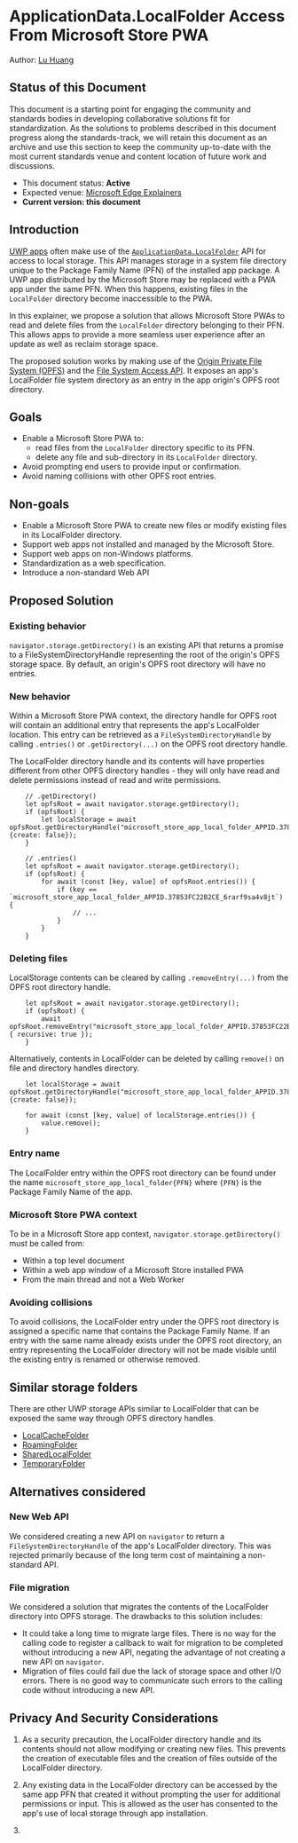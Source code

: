 # ApplicationData.LocalFolder Access From Microsoft Store PWA 

Author: [Lu Huang](https://github.com/luhuangMSFT)

## Status of this Document

This document is a starting point for engaging the community and standards bodies in developing collaborative solutions fit for standardization. As the solutions to problems described in this document progress along the standards-track, we will retain this document as an archive and use this section to keep the community up-to-date with the most current standards venue and content location of future work and discussions.

* This document status: **Active**
* Expected venue: [Microsoft Edge Explainers](https://github.com/MicrosoftEdge/MSEdgeExplainers)
* **Current version: this document**

## Introduction
[UWP apps](https://learn.microsoft.com/en-us/windows/uwp/get-started/universal-application-platform-guide) often make use of the [`ApplicationData.LocalFolder`](https://learn.microsoft.com/en-us/uwp/api/windows.storage.applicationdata.localfolder) API for access to local storage. This API manages storage in a system file directory unique to the Package Family Name (PFN) of the installed app package. A UWP app distributed by the Microsoft Store may be replaced with a PWA app under the same PFN. When this happens, existing files in the `LocalFolder` directory become inaccessible to the PWA. 

In this explainer, we propose a solution that allows Microsoft Store PWAs to read and delete files from the `LocalFolder` directory belonging to their PFN. This allows apps to provide a more seamless user experience after an update as well as reclaim storage space.

The proposed solution works by making use of the [Origin Private File System (OPFS)](https://web.dev/articles/origin-private-file-system) and the [File System Access API](https://wicg.github.io/file-system-access/). It exposes an app's LocalFolder file system directory as an entry in the app origin's OPFS root directory.

## Goals

* Enable a Microsoft Store PWA to:
   * read files from the `LocalFolder` directory specific to its PFN.
   * delete any file and sub-directory in its `LocalFolder` directory. 
* Avoid prompting end users to provide input or confirmation.
* Avoid naming collisions with other OPFS root entries. 

## Non-goals

* Enable a Microsoft Store PWA to create new files or modify existing files in its LocalFolder directory.
* Support web apps not installed and managed by the Microsoft Store.
* Support web apps on non-Windows platforms.
* Standardization as a web specification.
* Introduce a non-standard Web API

## Proposed Solution 

### Existing behavior

`navigator.storage.getDirectory()` is an existing API that returns a promise to a FileSystemDirectoryHandle representing the root of the origin's OPFS storage space. By default, an origin's OPFS root directory will have no entries.

### New behavior

Within a Microsoft Store PWA context, the directory handle for OPFS root will contain an additional entry that represents the app's LocalFolder location. This entry can be retrieved as a `FileSystemDirectoryHandle` by calling `.entries()` or `.getDirectory(...)` on the OPFS root directory handle.

The LocalFolder directory handle and its contents will have properties different from other OPFS directory handles - they will only have read and delete permissions instead of read and write permissions.

```JS
    // .getDirectory()
    let opfsRoot = await navigator.storage.getDirectory();
    if (opfsRoot) {
        let localStorage = await opfsRoot.getDirectoryHandle("microsoft_store_app_local_folder_APPID.37853FC22B2CE_6rarf9sa4v8jt", {create: false}); 
    }
```

```JS
    // .entries()
    let opfsRoot = await navigator.storage.getDirectory();
    if (opfsRoot) {
        for await (const [key, value] of opfsRoot.entries()) {
            if (key == `microsoft_store_app_local_folder_APPID.37853FC22B2CE_6rarf9sa4v8jt`) {
                // ...
            }
        }
    }
```

### Deleting files

LocalStorage contents can be cleared by calling `.removeEntry(...)` from the OPFS root directory handle.
```JS
    let opfsRoot = await navigator.storage.getDirectory();
    if (opfsRoot) {
        await opfsRoot.removeEntry("microsoft_store_app_local_folder_APPID.37853FC22B2CE_6rarf9sa4v8jt", { recursive: true }); 
    }
```

Alternatively, contents in LocalFolder can be deleted by calling `remove()` on file and directory handles directory.

```JS
    let localStorage = await opfsRoot.getDirectoryHandle("microsoft_store_app_local_folder_APPID.37853FC22B2CE_6rarf9sa4v8jt", {create: false}); 

    for await (const [key, value] of localStorage.entries()) {
        value.remove();
    }
```

### Entry name

The LocalFolder entry within the OPFS root directory can be found under the name `microsoft_store_app_local_folder{PFN}` where `{PFN}` is the Package Family Name of the app.

### Microsoft Store PWA context

To be in a Microsoft Store app context, `navigator.storage.getDirectory()` must be called from:
* Within a top level document
* Within a web app window of a Microsoft Store installed PWA
* From the main thread and not a Web Worker

### Avoiding collisions
To avoid collisions, the LocalFolder entry under the OPFS root directory is assigned a specific name that contains the Package Family Name. If an entry with the same name already exists under the OPFS root directory, an entry representing the LocalFolder directory will not be made visible until the existing entry is renamed or otherwise removed.

## Similar storage folders

There are other UWP storage APIs similar to LocalFolder that can be exposed the same way through OPFS directory handles. 

* [LocalCacheFolder](https://learn.microsoft.com/en-us/uwp/api/windows.storage.applicationdata.localfolder?view=winrt-22621)
* [RoamingFolder](https://learn.microsoft.com/en-us/uwp/api/windows.storage.applicationdata.roamingfolder?view=winrt-22621)
* [SharedLocalFolder](https://learn.microsoft.com/en-us/uwp/api/windows.storage.applicationdata.sharedlocalfolder?view=winrt-22621)
* [TemporaryFolder](https://learn.microsoft.com/en-us/uwp/api/windows.storage.applicationdata.temporaryfolder?view=winrt-22621)

## Alternatives considered

### New Web API

We considered creating a new API on `navigator` to return a `FileSystemDirectoryHandle` of the app's LocalFolder directory. This was rejected primarily because of the long term cost of maintaining a non-standard API. 

### File migration

We considered a solution that migrates the contents of the LocalFolder directory into OPFS storage. The drawbacks to this solution includes:

* It could take a long time to migrate large files. There is no way for the calling code to register a callback to wait for migration to be completed without introducing a new API, negating the advantage of not creating a new API on `navigator`.
* Migration of files could fail due the lack of storage space and other I/O errors. There is no good way to communicate such errors to the calling code without introducing a new API.

## Privacy And Security Considerations

1. As a security precaution, the LocalFolder directory handle and its contents should not allow modifying or creating new files. This prevents the creation of executable files and the creation of files outside of the LocalFolder directory.

1. Any existing data in the LocalFolder directory can be accessed by the same app PFN that created it without prompting the user for additional permissions or input. This is allowed as the user has consented to the app's use of local storage through app installation.
2. 
